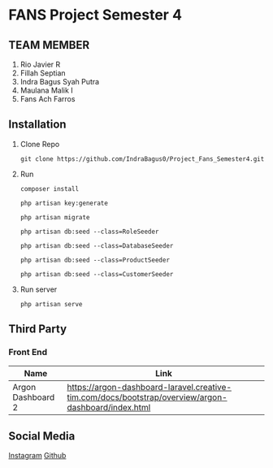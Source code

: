 # FANS Project Semester 4 

## TEAM MEMBER
1. Rio Javier R
2. Fillah Septian
3. Indra Bagus Syah Putra 
4. Maulana Malik I
5. Fans Ach Farros 
  

## Installation
1. Clone Repo
    ```console
    git clone https://github.com/IndraBagus0/Project_Fans_Semester4.git
    ```

2. Run

   ```console
   composer install
   ```
   ```console
   php artisan key:generate
   ```
   ```console
   php artisan migrate
   ```
   ```console
   php artisan db:seed --class=RoleSeeder
   ```
   ```console
   php artisan db:seed --class=DatabaseSeeder
   ```
   ```console
   php artisan db:seed --class=ProductSeeder
   ```
   ```console
   php artisan db:seed --class=CustomerSeeder
   ```

3. Run server
   ```console
   php artisan serve
   ```

## Third Party
### Front End
| Name       | Link                                          |
| ---------- | --------------------------------------------- |
| Argon Dashboard 2 | <https://argon-dashboard-laravel.creative-tim.com/docs/bootstrap/overview/argon-dashboard/index.html> |

## Social Media
[Instagram](https://instagram.com/ndraabagus)
[Github](https://github.com/indrabagus0)
